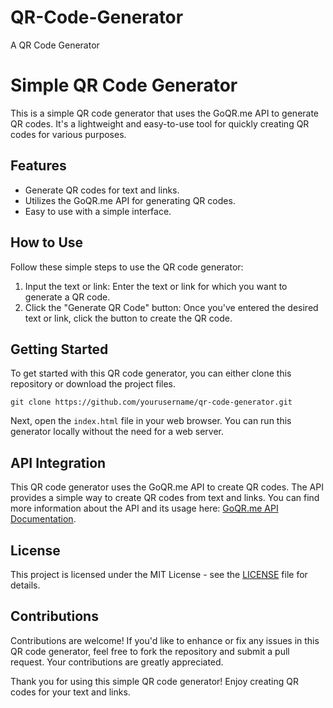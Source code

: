 # QR-Code-Generator
A QR Code Generator
# Simple QR Code Generator

This is a simple QR code generator that  uses the GoQR.me API to generate QR codes. It's a lightweight and easy-to-use tool for quickly creating QR codes for various purposes.

## Features

- Generate QR codes for text and links.
- Utilizes the GoQR.me API for generating QR codes.
- Easy to use with a simple interface.

## How to Use

Follow these simple steps to use the QR code generator:

1. Input the text or link: Enter the text or link for which you want to generate a QR code.
2. Click the "Generate QR Code" button: Once you've entered the desired text or link, click the button to create the QR code.

## Getting Started

To get started with this QR code generator, you can either clone this repository or download the project files.

```shell
git clone https://github.com/yourusername/qr-code-generator.git
```

Next, open the `index.html` file in your web browser. You can run this generator locally without the need for a web server.

## API Integration

This QR code generator uses the GoQR.me API to create QR codes. The API provides a simple way to create QR codes from text and links. You can find more information about the API and its usage here: [GoQR.me API Documentation](https://goqr.me/api/).

## License

This project is licensed under the MIT License - see the [LICENSE](LICENSE) file for details.

## Contributions

Contributions are welcome! If you'd like to enhance or fix any issues in this QR code generator, feel free to fork the repository and submit a pull request. Your contributions are greatly appreciated.

Thank you for using this simple QR code generator! Enjoy creating QR codes for your text and links.
